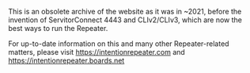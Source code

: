 This is an obsolete archive of the website as it was in ~2021, before the invention of ServitorConnect 4443 and CLIv2/CLIv3, which are now the best ways to run the Repeater.

For up-to-date information on this and many other Repeater-related matters, please visit https://intentionrepeater.com and https://intentionrepeater.boards.net
